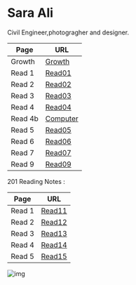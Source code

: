 # Sara Ali

Civil Engineer,photogragher and designer.


|Page| URL|
|---| ---|
|Growth| [Growth](Growth.md)|
|Read 1| [Read01](Read01.md)|
|Read 2| [Read02](Read02.md)|
|Read 3| [Read03](Read03.md)|
|Read 4| [Read04](Read04.md)|
|Read 4b| [Computer](Computer.md)|
|Read 5| [Read05](Read05.md)|
|Read 6| [Read06](Read06.md)|
|Read 7| [Read07](Read07.md)|
|Read 9| [Read09](Read09.md)|

201 Reading Notes :

|Page| URL|
|---| ---|
|Read 1| [Read11](Read11.md)|
|Read 2| [Read12](Read12.md)|
|Read 3| [Read13](Read13.md)|
|Read 4| [Read14](Read14.md)|
|Read 5| [Read15](Read15.md)|




![img](https://i.pinimg.com/564x/d4/fa/6f/d4fa6f725f3896e91fac949c660eba65.jpg)

